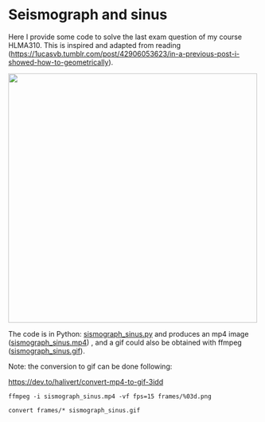 # Seismograph and sinus

Here I provide some code to solve the last exam question of my course HLMA310.
This is inspired and adapted from reading (https://1ucasvb.tumblr.com/post/42906053623/in-a-previous-post-i-showed-how-to-geometrically).

<img src="sismograph_sinus.gif" width="500">

The code is in Python: [sismograph_sinus.py](sismograph_sinus.py) and produces an mp4 image ([sismograph_sinus.mp4](sismograph_sinus.mp4)) , and a gif could also be obtained with ffmpeg ([sismograph_sinus.gif](sismograph_sinus.gif)). 

Note: the conversion to gif can be done following:

https://dev.to/halivert/convert-mp4-to-gif-3idd

```
ffmpeg -i sismograph_sinus.mp4 -vf fps=15 frames/%03d.png

convert frames/* sismograph_sinus.gif

```

